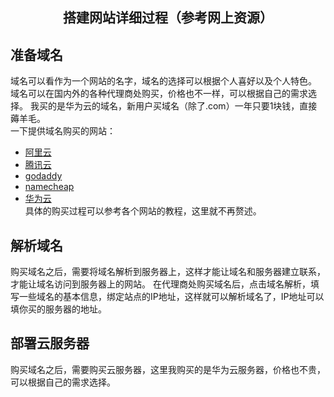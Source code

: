 ## <center> 搭建网站详细过程（参考网上资源）</center>
## 准备域名
域名可以看作为一个网站的名字，域名的选择可以根据个人喜好以及个人特色。
域名可以在国内外的各种代理商处购买，价格也不一样，可以根据自己的需求选择。
我买的是华为云的域名，新用户买域名（除了.com）一年只要1块钱，直接薅羊毛。<br>
一下提供域名购买的网站：
* [阿里云](https://wanwang.aliyun.com/domain/)
* [腾讯云](https://cloud.tencent.com/product/domain)
* [godaddy](https://www.godaddy.com/)
* [namecheap](https://www.namecheap.com/)
* [华为云](https://www.huaweicloud.com/product/domain.html)
<br>具体的购买过程可以参考各个网站的教程，这里就不再赘述。
## 解析域名
购买域名之后，需要将域名解析到服务器上，这样才能让域名和服务器建立联系，才能让域名访问到服务器上的网站。
在代理商处购买域名后，点击域名解析，填写一些域名的基本信息，绑定站点的IP地址，这样就可以解析域名了，IP地址可以填你买的服务器的地址。
## 部署云服务器
购买域名之后，需要购买云服务器，这里我购买的是华为云服务器，价格也不贵，可以根据自己的需求选择。
